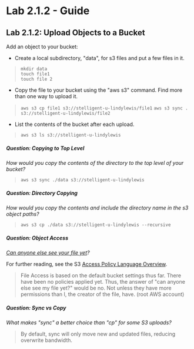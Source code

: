# Lab 2.1.2 - Guide

## Lab 2.1.2: Upload Objects to a Bucket

Add an object to your bucket:

- Create a local subdirectory, "data", for s3 files and put a few
  files in it.

> ```
> mkdir data
> touch file1
> touch file 2
> ```

- Copy the file to your bucket using the "aws s3" command. Find more
  than one way to upload it.

> `aws s3 cp file1 s3://stelligent-u-lindylewis/file1`
> `aws s3 sync . s3://stelligent-u-lindylewis/file2`


- List the contents of the bucket after each upload.

> `aws s3 ls s3://stelligent-u-lindylewis`

##### Question: Copying to Top Level

_How would you copy the contents of the directory to the top level of your bucket?_

> `aws s3 sync ./data s3://stelligent-u-lindylewis`

##### Question: Directory Copying

_How would you copy the contents and include the directory name in the s3 object paths?_

> `aws s3 cp ./data s3://stelligent-u-lindylewis --recursive`

##### Question: Object Access

_[Can anyone else see your file yet](https://docs.aws.amazon.com/AmazonS3/latest/dev/s3-access-control.html)?_

For further reading, see the S3 [Access Policy Language Overview](https://docs.aws.amazon.com/AmazonS3/latest/dev/access-policy-language-overview.html).

> File Access is based on the default bucket settings thus far. There have been no policies applied yet. 
> Thus, the answer of "can anyone else see my file yet?" would be no. Not unless they have more 
> permissions than I, the creator of the file, have. (root AWS account)

##### Question: Sync vs Copy

_What makes "sync" a better choice than "cp" for some S3 uploads?_

> By default, sync will only move new and updated files, reducing overwrite bandwidth.